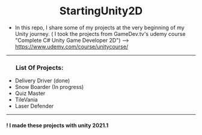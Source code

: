 <h1 style="text-align: center">StartingUnity2D</h1> 

- In this repo, I share some of my projects at the very beginning of my Unity journey. ( I took the projects from GameDev.tv's udemy course "Complete C# Unity Game Developer 2D") --> https://www.udemy.com/course/unitycourse/
<hr /> 
 
<h3 style="padding-left: 25px">List Of Projects:</h3>

- Delivery Driver (done)
- Snow Boarder (In progress)
- Quiz Master
- TileVania
- Laser Defender
<hr />

#### ! I made these projects with unity 2021.1
